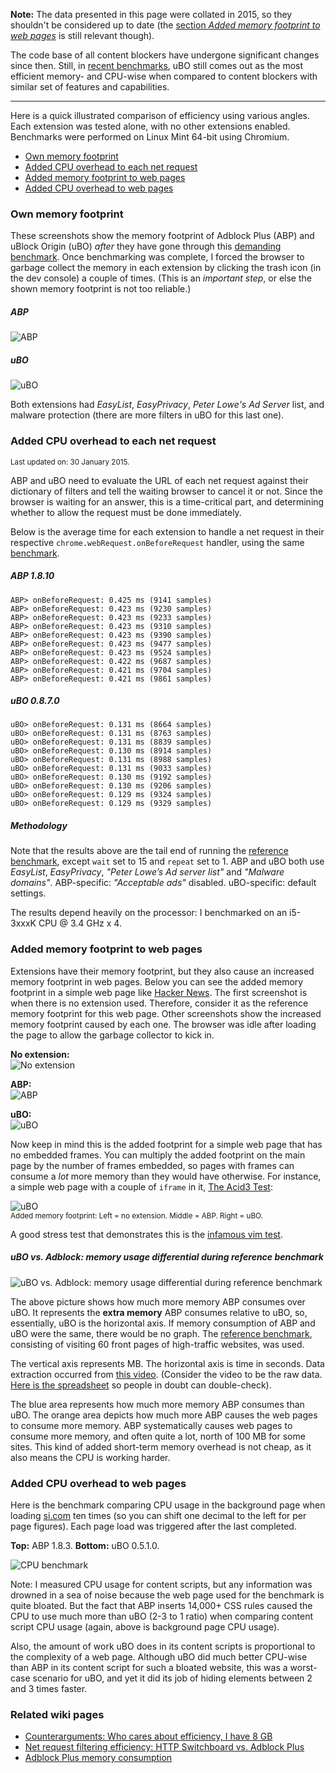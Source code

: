 **Note:** The data presented in this page were collated in 2015, so they shouldn't be considered up to date (the [section _Added memory footprint to web pages_](#added-memory-footprint-to-web-pages) is still relevant though).

The code base of all content blockers have undergone significant changes since then. Still, in [recent benchmarks](https://www.debugbear.com/blog/chrome-extension-performance-2021#how-do-ad-blockers-and-privacy-tools-affect-browser-performance), uBO still comes out as the most efficient memory- and CPU-wise when compared to content blockers with similar set of features and capabilities.

---

Here is a quick illustrated comparison of efficiency using various angles. Each extension was tested alone, with no other extensions enabled. Benchmarks were performed on Linux Mint 64-bit using Chromium.

- [Own memory footprint](#own-memory-footprint)
- [Added CPU overhead to each net request](#added-cpu-overhead-to-each-net-request)
- [Added memory footprint to web pages](#added-memory-footprint-to-web-pages)
- [Added CPU overhead to web pages](#added-cpu-overhead-to-web-pages)

### Own memory footprint

These screenshots show the memory footprint of Adblock Plus (ABP) and uBlock Origin (uBO) _after_ they have gone through this [demanding benchmark](./Reference-benchmark). Once benchmarking was complete, I forced the browser to garbage collect the memory in each extension by clicking the trash icon (in the dev console) a couple of times. (This is an _important step_, or else the shown memory footprint is not too reliable.)

##### ABP
![ABP](https://raw.githubusercontent.com/gorhill/uBlock/6c046ed95cd02d023453c66f766159f6410ae7f7/doc/img/abp-own-mem.png)

##### uBO
![uBO](https://raw.githubusercontent.com/gorhill/uBlock/6c046ed95cd02d023453c66f766159f6410ae7f7/doc/img/ublock-own-mem.png)

Both extensions had _EasyList_, _EasyPrivacy_, _Peter Lowe's Ad Server_ list, and malware protection (there are more filters in uBO for this last one).

### Added CPU overhead to each net request

<sup>Last updated on: 30 January 2015.</sup>

ABP and uBO need to evaluate the URL of each net request against their dictionary of filters and tell the waiting browser to cancel it or not. Since the browser is waiting for an answer, this is a time-critical part, and determining whether to allow the request must be done immediately.

Below is the average time for each extension to handle a net request in their respective `chrome.webRequest.onBeforeRequest` handler, using the same [benchmark](./Reference-benchmark).

##### ABP 1.8.10

    ABP> onBeforeRequest: 0.425 ms (9141 samples)
    ABP> onBeforeRequest: 0.423 ms (9230 samples)
    ABP> onBeforeRequest: 0.423 ms (9233 samples)
    ABP> onBeforeRequest: 0.423 ms (9310 samples)
    ABP> onBeforeRequest: 0.423 ms (9390 samples)
    ABP> onBeforeRequest: 0.423 ms (9477 samples)
    ABP> onBeforeRequest: 0.423 ms (9524 samples)
    ABP> onBeforeRequest: 0.422 ms (9687 samples)
    ABP> onBeforeRequest: 0.421 ms (9704 samples)
    ABP> onBeforeRequest: 0.421 ms (9861 samples)

##### uBO 0.8.7.0

    uBO> onBeforeRequest: 0.131 ms (8664 samples)
    uBO> onBeforeRequest: 0.131 ms (8763 samples)
    uBO> onBeforeRequest: 0.131 ms (8839 samples)
    uBO> onBeforeRequest: 0.130 ms (8914 samples)
    uBO> onBeforeRequest: 0.131 ms (8988 samples)
    uBO> onBeforeRequest: 0.131 ms (9033 samples)
    uBO> onBeforeRequest: 0.130 ms (9192 samples)
    uBO> onBeforeRequest: 0.130 ms (9206 samples)
    uBO> onBeforeRequest: 0.129 ms (9324 samples)
    uBO> onBeforeRequest: 0.129 ms (9329 samples)

##### Methodology

Note that the results above are the tail end of running the [reference benchmark](./Reference-benchmark), except `wait` set to 15 and `repeat` set to 1. ABP and uBO both use _EasyList_, _EasyPrivacy_, _"Peter Lowe’s Ad server list"_ and _"Malware domains"_. ABP-specific: _"Acceptable ads"_ disabled. uBO-specific: default settings.

The results depend heavily on the processor: I benchmarked on an i5-3xxxK CPU @ 3.4 GHz x 4.

### Added memory footprint to web pages

Extensions have their memory footprint, but they also cause an increased memory footprint in web pages. Below you can see the added memory footprint in a simple web page like [Hacker News](https://news.ycombinator.com/). The first screenshot is when there is no extension used. Therefore, consider it as the reference memory footprint for this web page. Other screenshots show the increased memory footprint caused by each one. The browser was idle after loading the page to allow the garbage collector to kick in.

**No extension:**<br>
![No extension](https://raw.githubusercontent.com/gorhill/uBlock/6c046ed95cd02d023453c66f766159f6410ae7f7/doc/img/hn-alone.png)

**ABP:**<br>
![ABP](https://raw.githubusercontent.com/gorhill/uBlock/6c046ed95cd02d023453c66f766159f6410ae7f7/doc/img/hn-abp.png)

**uBO:**<br>
![uBO](https://raw.githubusercontent.com/gorhill/uBlock/6c046ed95cd02d023453c66f766159f6410ae7f7/doc/img/hn-ublock.png)

Now keep in mind this is the added footprint for a simple web page that has no embedded frames. You can multiply the added footprint on the main page by the number of frames embedded, so pages with frames can consume a _lot_ more memory than they would have otherwise. For instance, a simple web page with a couple of `iframe` in it, [The Acid3 Test](http://acid3.acidtests.org/):

![uBO](https://raw.githubusercontent.com/gorhill/uBlock/6c046ed95cd02d023453c66f766159f6410ae7f7/doc/img/acid3test-mem.png)<br>
<sup>Added memory footprint: Left = no extension. Middle = ABP. Right = uBO.</sup>

A good stress test that demonstrates this is the [infamous vim test](https://github.com/gorhill/httpswitchboard/wiki/Adblock-Plus-memory-consumption).

##### uBO vs. Adblock: memory usage differential during reference benchmark

![uBO vs. Adblock: memory usage differential during reference benchmark](https://raw.githubusercontent.com/gorhill/uBlock/6c046ed95cd02d023453c66f766159f6410ae7f7/doc/media/ublock-vs-abp-cpu-2.png)

The above picture shows how much more memory ABP consumes over uBO. It represents the **extra memory** ABP consumes relative to uBO, so, essentially, uBO is the horizontal axis. If memory consumption of ABP and uBO were the same, there would be no graph. The [reference benchmark](/gorhill/uBlock/wiki/Reference-benchmark), consisting of visiting 60 front pages of high-traffic websites, was used.

The vertical axis represents MB. The horizontal axis is time in seconds. Data extraction occurred from [this video](https://www.youtube.com/watch?v=DKM78oV_ftg). (Consider the video to be the raw data. [Here is the spreadsheet](https://github.com/gorhill/uBlock/blob/6c046ed95cd02d023453c66f766159f6410ae7f7/doc/benchmarks/ublock-vs-abp-timeline.ods) so people in doubt can double-check).

The blue area represents how much more memory ABP consumes than uBO. The orange area depicts how much more ABP causes the web pages to consume more memory. ABP systematically causes web pages to consume more memory, and often quite a lot, north of 100 MB for some sites. This kind of added short-term memory overhead is not cheap, as it also means the CPU is working harder.

### Added CPU overhead to web pages

Here is the benchmark comparing CPU usage in the background page when loading [si.com](https://www.si.com/) ten times (so you can shift one decimal to the left for per page figures). Each page load was triggered after the last completed.

**Top:** ABP 1.8.3. **Bottom:** uBO 0.5.1.0.

![CPU benchmark](https://raw.githubusercontent.com/gorhill/uBlock/6c046ed95cd02d023453c66f766159f6410ae7f7/doc/img/bgpage-cpu-si.comx10.png)

Note: I measured CPU usage for content scripts, but any information was drowned in a sea of noise because the web page used for the benchmark is quite bloated. But the fact that ABP inserts 14,000+ CSS rules caused the CPU to use much more than uBO (2-3 to 1 ratio) when comparing content script CPU usage (again, above is background page CPU usage).

Also, the amount of work uBO does in its content scripts is proportional to the complexity of a web page. Although uBO did much better CPU-wise than ABP in its content script for such a bloated website, this was a worst-case scenario for uBO, and yet it did its job of hiding elements between 2 and 3 times faster.

### Related wiki pages

- [Counterarguments: Who cares about efficiency, I have 8 GB](./Counterarguments#who-care-about-efficiency-i-have-8-gb)
- [Net request filtering efficiency: HTTP Switchboard vs. Adblock Plus](https://github.com/gorhill/httpswitchboard/wiki/Net-request-filtering-efficiency:-HTTP-Switchboard-vs.-Adblock-Plus)
- [Adblock Plus memory consumption](https://github.com/gorhill/httpswitchboard/wiki/Adblock-Plus-memory-consumption)
